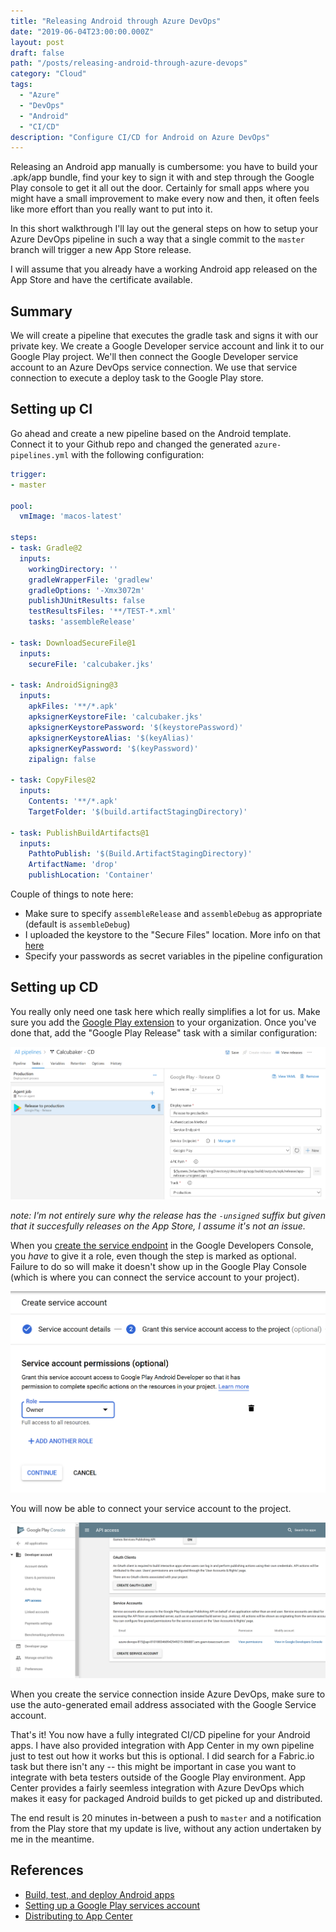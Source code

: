 ```yaml
---
title: "Releasing Android through Azure DevOps"
date: "2019-06-04T23:00:00.000Z"
layout: post
draft: false
path: "/posts/releasing-android-through-azure-devops"
category: "Cloud"
tags:
  - "Azure"
  - "DevOps"
  - "Android"
  - "CI/CD"
description: "Configure CI/CD for Android on Azure DevOps"
---
```


Releasing an Android app manually is cumbersome: you have to build your .apk/app bundle, find your key to sign it with and step through the Google Play console to get it all out the door. Certainly for small apps where you might have a small improvement to make every now and then, it often feels like more effort than you really want to put into it.

In this short walkthrough I'll lay out the general steps on how to setup your Azure DevOps pipeline in such a way that a single commit to the `master` branch will trigger a new App Store release.

I will assume that you already have a working Android app released on the App Store and have the certificate available.

## Summary
We will create a pipeline that executes the gradle task and signs it with our private key. We create a Google Developer service account and link it to our Google Play project. We'll then connect the Google Developer service account to an Azure DevOps service connection. We use that service connection to execute a deploy task to the Google Play store.

## Setting up CI

Go ahead and create a new pipeline based on the Android template. Connect it to your Github repo and changed the generated `azure-pipelines.yml` with the following configuration:

```yml
trigger:
- master

pool:
  vmImage: 'macos-latest'

steps:
- task: Gradle@2
  inputs:
    workingDirectory: ''
    gradleWrapperFile: 'gradlew'
    gradleOptions: '-Xmx3072m'
    publishJUnitResults: false
    testResultsFiles: '**/TEST-*.xml'
    tasks: 'assembleRelease'

- task: DownloadSecureFile@1
  inputs:
    secureFile: 'calcubaker.jks'

- task: AndroidSigning@3
  inputs:
    apkFiles: '**/*.apk'
    apksignerKeystoreFile: 'calcubaker.jks'
    apksignerKeystorePassword: '$(keystorePassword)'
    apksignerKeystoreAlias: '$(keyAlias)'
    apksignerKeyPassword: '$(keyPassword)'
    zipalign: false

- task: CopyFiles@2
  inputs:
    Contents: '**/*.apk'
    TargetFolder: '$(build.artifactStagingDirectory)'

- task: PublishBuildArtifacts@1
  inputs:
    PathtoPublish: '$(Build.ArtifactStagingDirectory)'
    ArtifactName: 'drop'
    publishLocation: 'Container'
```

Couple of things to note here:

* Make sure to specify `assembleRelease` and `assembleDebug` as appropriate (default is `assembleDebug`)
* I uploaded the keystore to the "Secure Files" location. More info on that [here](https://docs.microsoft.com/en-us/azure/devops/pipelines/library/secure-files?view=azure-devops)
* Specify your passwords as secret variables in the pipeline configuration

## Setting up CD

You really only need one task here which really simplifies a lot for us. Make sure you add the [Google Play extension](https://marketplace.visualstudio.com/items?itemName=ms-vsclient.google-play) to your organization. Once you've done that, add the "Google Play Release" task with a similar configuration:

![Google Play release task definition](./google-play-release-task.PNG)

_note: I'm not entirely sure why the release has the `-unsigned` suffix but given that it succesfully releases on the App Store, I assume it's not an issue._

When you [create the service endpoint](https://buddy.works/knowledge/deployments/google-play-private-key-and-permissions) in the Google Developers Console, you _have_ to  give it a role, even though the step is marked as optional. Failure to do so will make it doesn't show up in the Google Play Console (which is where you can connect the service account to your project).

![Service account role](./service-account-role.PNG)

You will now be able to connect your service account to the project.

![Connect Google Play to Service Account](./google-play-api.PNG)

When you create the service connection inside Azure DevOps, make sure to use the auto-generated email address associated with the Google Service account.

That's it! You now have a fully integrated CI/CD pipeline for your Android apps. I have also provided integration with App Center in my own pipeline just to test out how it works but this is optional. I did search for a Fabric.io task but there isn't any -- this might be important in case you want to integrate with beta testers outside of the Google Play environment. App Center provides a fairly seemless integration with Azure DevOps which makes it easy for packaged Android builds to get picked up and distributed.

The end result is 20 minutes in-between a push to `master` and a notification from the Play store that my update is live, without any action undertaken by me in the meantime.

## References

* [Build, test, and deploy Android apps](https://docs.microsoft.com/en-gb/azure/devops/pipelines/languages/android?view=azure-devops)
* [Setting up a Google Play services account](https://buddy.works/knowledge/deployments/google-play-private-key-and-permissions)
* [Distributing to App Center](https://docs.microsoft.com/en-us/appcenter/distribution/vsts-deploy)

